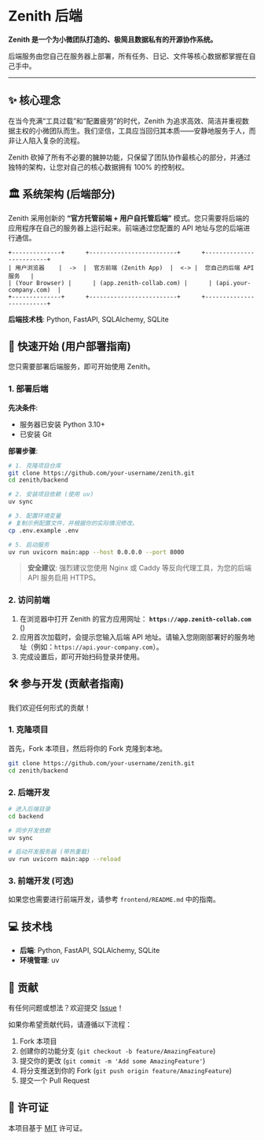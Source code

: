 # Zenith 后端

**Zenith 是一个为小微团队打造的、极简且数据私有的开源协作系统。**

后端服务由您自己在服务器上部署，所有任务、日记、文件等核心数据都掌握在自己手中。

---

## ✨ 核心理念

在当今充满“工具过载”和“配置疲劳”的时代，Zenith 为追求高效、简洁并重视数据主权的小微团队而生。我们坚信，工具应当回归其本质——安静地服务于人，而非让人陷入复杂的流程。

Zenith 砍掉了所有不必要的臃肿功能，只保留了团队协作最核心的部分，并通过独特的架构，让您对自己的核心数据拥有 100% 的控制权。

## 🏛️ 系统架构 (后端部分)

Zenith 采用创新的 **“官方托管前端 + 用户自托管后端”** 模式。您只需要将后端的应用程序在自己的服务器上运行起来。前端通过您配置的 API 地址与您的后端进行通信。

```
+--------------+      +-------------------------+      +-------------------------+
| 用户浏览器    |  ->  |  官方前端 (Zenith App)  |  <-> |  您自己的后端 API 服务   |
| (Your Browser) |      | (app.zenith-collab.com) |      | (api.your-company.com)  |
+--------------+      +-------------------------+      +-------------------------+
```

**后端技术栈**: Python, FastAPI, SQLAlchemy, SQLite

## 🚀 快速开始 (用户部署指南)

您只需要部署后端服务，即可开始使用 Zenith。

### 1. 部署后端

**先决条件**:
*   服务器已安装 Python 3.10+
*   已安装 Git

**部署步骤**:
```bash
# 1. 克隆项目仓库
git clone https://github.com/your-username/zenith.git
cd zenith/backend

# 2. 安装项目依赖 (使用 uv)
uv sync

# 3. 配置环境变量
# 复制示例配置文件，并根据你的实际情况修改。
cp .env.example .env

# 5. 启动服务
uv run uvicorn main:app --host 0.0.0.0 --port 8000
```
> **安全建议**: 强烈建议您使用 Nginx 或 Caddy 等反向代理工具，为您的后端 API 服务启用 HTTPS。

### 2. 访问前端

1.  在浏览器中打开 Zenith 的官方应用网址： **`https://app.zenith-collab.com`**  (<!-- 请替换为您的真实前端地址 -->)
2.  应用首次加载时，会提示您输入后端 API 地址。请输入您刚刚部署好的服务地址（例如：`https://api.your-company.com`）。
3.  完成设置后，即可开始扫码登录并使用。

## 🛠️ 参与开发 (贡献者指南)

我们欢迎任何形式的贡献！

### 1. 克隆项目

首先，Fork 本项目，然后将你的 Fork 克隆到本地。

```bash
git clone https://github.com/your-username/zenith.git
cd zenith/backend
```

### 2. 后端开发

```bash
# 进入后端目录
cd backend

# 同步开发依赖
uv sync

# 启动开发服务器 (带热重载)
uv run uvicorn main:app --reload
```

### 3. 前端开发 (可选)

如果您也需要进行前端开发，请参考 `frontend/README.md` 中的指南。

## 💻 技术栈

*   **后端**: Python, FastAPI, SQLAlchemy, SQLite
*   **环境管理**: uv

## 🤝 贡献

有任何问题或想法？欢迎提交 [Issue](<!-- Add your issues link here -->)！

如果你希望贡献代码，请遵循以下流程：
1.  Fork 本项目
2.  创建你的功能分支 (`git checkout -b feature/AmazingFeature`)
3.  提交你的更改 (`git commit -m 'Add some AmazingFeature'`)
4.  将分支推送到你的 Fork (`git push origin feature/AmazingFeature`)
5.  提交一个 Pull Request

## 📄 许可证

本项目基于 [MIT](./LICENSE) 许可证。
